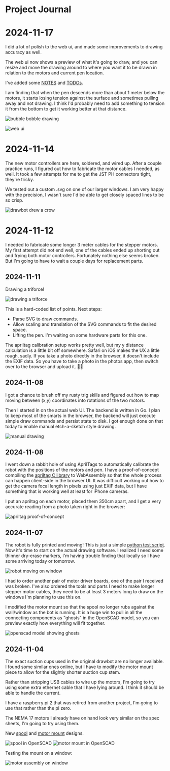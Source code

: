 # Project Journal

# 2024-11-17

I did a lot of polish to the web ui, and made some improvements to drawing accuracy as well.

The web ui now shows a preview of what it's going to draw, and you can resize and move the drawing around to where you want it to be drawn in relation to the motors and current pen location.

I've added some [NOTES](docs/NOTES.md) and [TODOs](docs/TODO.md).

I am finding that when the pen descends more than about 1 meter below the motors, it starts losing tension against the surface and sometimes pulling away and not drawing. I think I'd probably need to add something to tension it from the bottom to get it working better at that distance.

![bubble bobble drawing](images/bubble.jpeg)

![web ui](images/webui.png)

# 2024-11-14

The new motor controllers are here, soldered, and wired up. After a couple practice runs, I figured out how to fabricate the motor cables I needed, as well. It took a few attempts for me to get the JST PH connectors tight, they're tricky.

We tested out a custom .svg on one of our larger windows. I am very happy with the precision, I wasn't sure I'd be able to get closely spaced lines to be so crisp.

![drawbot drew a crow](images/crow.jpeg)

# 2024-11-12

I needed to fabricate some longer 3 meter cables for the stepper motors. My first attempt did not end well, one of the cables ended up shorting out and frying both motor controllers. Fortunately nothing else seems broken. But I'm going to have to wait a couple days for replacement parts.

## 2024-11-11

Drawing a triforce!

![drawing a triforce](images/draw_triforce.gif)

This is a hard-coded list of points. Next steps:

* Parse SVG to draw commands.
* Allow scaling and translation of the SVG commands to fit the desired space.
* Lifting the pen. I'm waiting on some hardware parts for this one.

The apriltag calibration setup works pretty well, but my y distance calculation is a little bit off somewhere. Safari on iOS makes the UX a little rough, sadly. If you take a photo directly in the browser, it doesn't include the EXIF data. So you have to take a photo in the photos app, then switch over to the browser and upload it. 😮‍💨

## 2024-11-08

I got a chance to brush off my rusty trig skills and figured out how to map moving between (x,y) coordinates into rotations of the two motors.

Then I started in on the actual web UI. The backend is written in Go. I plan to keep most of the smarts in the browser, the backend will just execute simple draw commands and persist state to disk. I got enough done on that today to enable manual etch-a-sketch style drawing.

![manual drawing](images/manual_draw.jpeg)

## 2024-11-08

I went down a rabbit hole of using AprilTags to automatically calibrate the robot with the positions of the motors and pen. I have a proof-of-concept compiling the [apriltag C library](https://github.com/AprilRobotics/apriltag) to WebAssembly so that the whole process can happen client-side in the browser UI. It was difficult working out how to get the camera focal length in pixels using just EXIF data, but I have something that is working well at least for iPhone cameras.

I put an apriltag on each motor, placed them 350cm apart, and I get a very accurate reading from a photo taken right in the browser:

![apriltag proof-of-concept](images/apriltag_poc.png)

## 2024-11-07

The robot is fully printed and moving! This is just a simple [python test script](motor-test.py). Now it's time to start on the actual drawing software. I realized I need some thinner dry-erase markers, I'm having trouble finding that locally so I have some arriving today or tomorrow.

![robot moving on window](images/robot_rise.gif)

I had to order another pair of motor driver boards, one of the pair I received was broken. I've also ordered the tools and parts I need to make longer stepper motor cables, they need to be at least 3 meters long to draw on the windows I'm planning to use this on.

I modified the motor mount so that the spool no longer rubs against the wall/window as the bot is running. It is a huge win to pull in all the connecting components as "ghosts" in the OpenSCAD model, so you can preview exactly how everything will fit together.

![openscad model showing ghosts](images/mount_with_ghosts.png)

## 2024-11-04

The exact suction cups used in the original drawbot are no longer available. I found some similar ones online, but I have to modify the motor mount piece to allow for the slightly shorter suction cup stem.

Rather than stripping USB cables to wire up the motors, I'm going to try using some extra ethernet cable that I have lying around. I think it should be able to handle the current.

I have a raspberry pi 2 that was retired from another project, I'm going to use that rather than the pi zero.

The NEMA 17 motors I already have on hand look very similar on the spec sheets, I'm going to try using them.

New [spool](models/spool.scad) and [motor mount](models/motor_mount.scad) designs.

![spool in OpenSCAD](images/openscad_spool.png)
![motor mount in OpenSCAD](images/openscad_motor_mount.png)

Testing the mount on a window:

![motor assembly on window](images/mount_on_window.jpeg)
